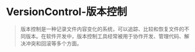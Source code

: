 # VersionControl-版本控制

> 版本控制是一种记录文件内容变化的系统，可以追踪、比较和恢复文件的不同版本。在软件开发中，版本控制工具经常被用于协作开发、管理代码、解决冲突和回滚等多个方面。

